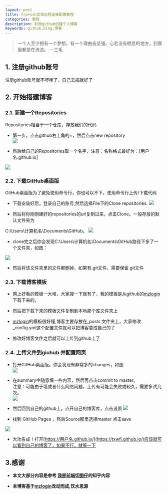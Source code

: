 ```yaml
---
layout: post
title: frp+ssh实现远程连接配置教程
categories: 教程
description: 利用github创建个人博客
keywords: github,blog,博客
---
```


>一个人至少拥有一个梦想，有一个理由去坚强。心若没有栖息的地方，到哪里都是在流浪。
—三毛


## 1. 注册github账号
注册github账号就不啰嗦了，自己去搞就好了

## 2. 开始搭建博客
### 2.1. 新建一个Repositories
Repositories相当于一个仓库，存放我们的代码
+ 第一步，点击github右上角的+，然后点击new repository    
![](/images/posts/github_blog/new_repositiory.PNG)

+ 然后给自己的Repositories取一个名字，注意：名称格式最好为：[用户名.github.io]

![](/images/posts/github_blog/new_repositiory1.PNG)

### 2.2. 下载GitHub桌面版
GitHub桌面版为了避免使用命令行，你也可以不下，使用命令行上传/下载代码

+ 下载安装好后，登录自己的账号,然后选择File下的Clone repositories.
![](/images/posts/github_blog/v2-c5f165c7056bf8a1e81c98880e6bc3b7_720w.jpg)

+ 然后将你刚刚建好的repositories的url复制过来，点击Clone。一般存放的默认文件夹为

C:\Users\计算机名\Documents\GitHub。
![](/images/posts/github_blog/v2-faf4513657fd78aad02687c02ba2e1c0_720w.jpg)

+ clone完之后你会发现C:\Users\计算机名\Documents\GitHub路径下多了一个文件夹，如图：

![](/images/posts/github_blog/v2-c73a4bec66a84957dd8b069b43f177d1_r.png)

+ 然后将该文件夹里的文件都删掉，如果有.git文件，需要保留.git文件

### 2.3. 下载博客模板
+ 网上好看的模板一大堆，大家搜一下就有了，我的模板是从github的[mzlogin](https://github.com/mzlogin/mzlogin.github.io)下载下来的。

+ 然后把下载下来的模板文件复制到本地那个库文件夹上

+ [mzlogin](https://github.com/mzlogin/mzlogin.github.io)的模板很好懂,博客主要存放在_posts 文件夹上，大家修改_config.yml这个配置文件就可以把博客变成自己的了

+ 修改好博客文件之后就可以上传到github上了

### 2.4. 上传文件到giuhub 并配置网页

+ 打开GitHub桌面版。你会发现有非常多的changes，如图   
![](/images/posts/github_blog/v2-3b08ca2dfb6215d86595c4fdc9fdb7f7_720w.jpg)
+ 在summary中随意填一些内容，然后再点击commit to master。   
 注意：可能由于墙或者什么网络问题，上传有可能会失败或较久，需要多试几次。     
![](/images/posts/github_blog/v2-dcf13d09dfd1b34fb474ecbdcd404567_720w.jpg)

+ 然后回到自己的github上，点开自己的博客库，点击设置 
![](/images/posts/github_blog/blog_setting1.PNG)

+ 找到 GitHub Pages ，然后Source那里选择master 点击save 

![](/images/posts/github_blog/blog_setting2.PNG)

+ 大功告成！打开[https://用户名.github.io/](https://txwfj.github.io/)应该就可以看到自己的博客了，如果不行，就等一下


## 3.**感谢**
+ **本文大部分内容是参考 [我是前端切图仔](https://zhuanlan.zhihu.com/p/28321740)的知乎内容**

+ **本博客基于[mzlogin](https://github.com/mzlogin/mzlogin.github.io)改动而成,饮水思源**